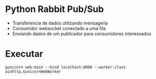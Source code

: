 # Python Rabbit Pub/Sub

- Transferencia de dados utilizando mensageria
- Consumidor websocket conectado a uma fila
- Enviando dados de um publicador para consumidores interessados

# Executar

```gunicorn web:main --bind localhost:8080 --worker-class aiohttp.GunicornWebWorker```
